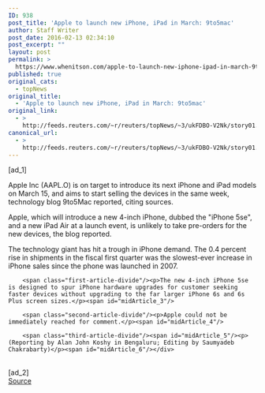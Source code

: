 ```yaml
---
ID: 938
post_title: 'Apple to launch new iPhone, iPad in March: 9to5mac'
author: Staff Writer
post_date: 2016-02-13 02:34:10
post_excerpt: ""
layout: post
permalink: >
  https://www.whenitson.com/apple-to-launch-new-iphone-ipad-in-march-9to5mac/
published: true
original_cats:
  - topNews
original_title:
  - 'Apple to launch new iPhone, iPad in March: 9to5mac'
original_link:
  - >
    http://feeds.reuters.com/~r/reuters/topNews/~3/ukFDBO-V2Nk/story01.htm
canonical_url:
  - >
    http://feeds.reuters.com/~r/reuters/topNews/~3/ukFDBO-V2Nk/story01.htm
---
```

 [ad_1]
<br><div id="articleText">
<span id="midArticle_start"/>

<span class="focusParagraph" readability="6"><p><span class="articleLocatio&lt;/span&gt;n">Apple Inc (<span id="symbol_AAPL.O_0">AAPL.O</span>) is on target to introduce its next iPhone and iPad models on March 15, and aims to start selling the devices in the same week, technology blog 9to5Mac reported, citing sources.</span></p></span><span id="midArticle_0"/><p>Apple, which will introduce a new 4-inch iPhone, dubbed the "iPhone 5se", and a new iPad Air at a launch event, is unlikely to take pre-orders for the new devices, the blog reported. </p><span id="midArticle_1"/><p>The technology giant has hit a trough in iPhone demand. The 0.4 percent rise in shipments in the fiscal first quarter was the slowest-ever increase in iPhone sales since the phone was launched in 2007.</p><span id="midArticle_2"/>
        
        <span class="first-article-divide"/><p>The new 4-inch iPhone 5se is designed to spur iPhone hardware upgrades for customer seeking faster devices without upgrading to the far larger iPhone 6s and 6s Plus screen sizes.</p><span id="midArticle_3"/>
        
        <span class="second-article-divide"/><p>Apple could not be immediately reached for comment.</p><span id="midArticle_4"/>
        
        <span class="third-article-divide"/><span id="midArticle_5"/><p> (Reporting by Alan John Koshy in Bengaluru; Editing by Saumyadeb Chakrabarty)</p><span id="midArticle_6"/></div>
<br>[ad_2]
<br><a href="http://feeds.reuters.com/~r/reuters/topNews/~3/ukFDBO-V2Nk/story01.htm">Source </a>